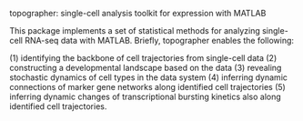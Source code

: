 topographer: single-cell analysis toolkit for expression with MATLAB

This package implements a set of statistical methods for analyzing single-cell RNA-seq data with MATLAB. Briefly, topographer enables the following:

(1) identifying the backbone of cell trajectories from single-cell data
(2) constructing a developmental landscape based on the data
(3) revealing stochastic dynamics of cell types in the data system
(4) inferring dynamic connections of marker gene networks along identified cell trajectories
(5) inferring dynamic changes of transcriptional bursting kinetics also along identified cell trajectories.

